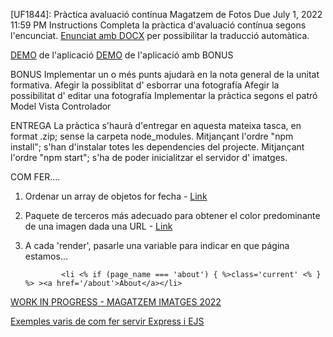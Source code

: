 [UF1844]: Pràctica avaluació contínua Magatzem de Fotos
Due July 1, 2022 11:59 PM
Instructions
Completa la pràctica d'avaluació contínua segons l'encunciat.
[Enunciat amb DOCX](https://docs.google.com/document/d/1CR-EdOouTg-7jwoSF3TesrHErbVqKZhZUXG1vbYDU0o/edit) per possibilitar la traducció automàtica.

[DEMO](https://fototeca-jose-calderon.herokuapp.com/) de l'aplicació
[DEMO](https://fototeca-nodejs-express.herokuapp.com/) de l'aplicació amb BONUS

BONUS
Implementar un o més punts ajudarà en la nota general de la unitat formativa.
Afegir la possiblitat d' esborrar una fotografía
Afegir la possibilitat d' editar una fotografía
Implementar la pràctica segons el patró Model Vista Controlador

ENTREGA
La pràctica s'haurà d'entregar en aquesta mateixa tasca, en format .zip; sense la carpeta node_modules.
Mitjançant l'ordre "npm install"; s'han d'instalar totes les dependencies del projecte.
Mitjançant l'ordre "npm start"; s'ha de poder inicialitzar el servidor d' imatges.

COM FER....
 1. Ordenar un array de objetos for fecha - [Link](https://stackoverflow.com/a/10124053)
 2. Paquete de terceros más adecuado para obtener el color predominante de una imagen dada una URL - [Link](https://www.npmjs.com/package/color-thief-node)
 3. A cada 'render', pasarle una variable para indicar en que página estamos... 

                <li <% if (page_name === 'about') { %>class='current' <% } %> ><a href='/about'>About</a></li>


[WORK IN PROGRESS - MAGATZEM IMATGES 2022](https://github.com/omiras/magatzem-imatges)

[Exemples varis de com fer servir Express i EJS](https://github.com/omiras/express-idealista-wip)